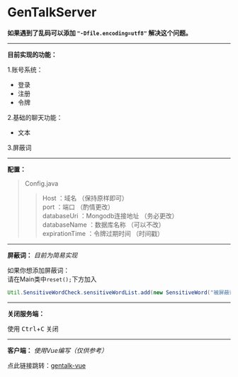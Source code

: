 # GenTalkServer

**如果遇到了乱码可以添加 ```"-Dfile.encoding=utf8"``` 解决这个问题。**

***

**目前实现的功能：**  

1.账号系统：
 - 登录
 - 注册
 - 令牌

2.基础的聊天功能：
 - 文本

3.屏蔽词

***

**配置：**

>Config.java
> >Host ：域名 （保持原样即可）  
> >port ：端口 （酌情更改）  
> >databaseUri ：Mongodb连接地址 （务必更改）  
> >databaseName ：数据库名称 （可以不改）  
> >expirationTime ：令牌过期时间 （时间戳）  

***

**屏蔽词：** *目前为简易实现*  

如果你想添加屏蔽词：  
请在Main类中```reset();```下方加入  
```java
Util.SensitiveWordCheck.sensitiveWordList.add(new SensitiveWord("被屏蔽词", "替换词"));
```

***

**关闭服务端：**  

使用 <kbd>Ctrl</kbd>+<kbd>C</kbd> 关闭

***

**客户端：** *使用Vue编写（仅供参考）*

点此链接跳转：[gentalk-vue](https://github.com/YaeMonilc/gentalk-vue/)